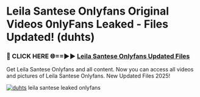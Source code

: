 # Leila Santese Onlyfans Original Videos 0nlyFans Leaked - Files Updated! (duhts)

<h3>🔴 CLICK HERE 🌐==►► <a href="https://tinyurl.com/2jnfzry5" rel="nofollow">Leila Santese Onlyfans Updated Files</a></h3>

Get Leila Santese Onlyfans and all content. Now you can access all videos and pictures of Leila Santese Onlyfans. New Updated Files 2025!

[![duhts](https://i.imgur.com/GyGTBgg.gif)](https://tinyurl.com/2jnfzry5)
leila santese leaked onlyfans